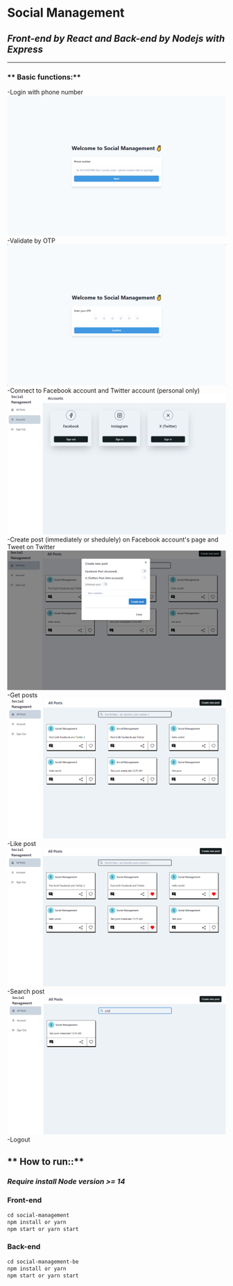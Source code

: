 # Social Management
## _Front-end by React and  Back-end by Nodejs with Express_
------
### ** Basic functions:**
-Login with phone number
![Login.](/screenshots/login.png)
-Validate by OTP
![Otp.](/screenshots/otp.png)
-Connect to Facebook account and Twitter account (personal only)
![Accounts.](/screenshots/accounts.png)
-Create post (immediately or shedulely) on Facebook account's page and Tweet on Twitter
![Create](/screenshots/create.png)
-Get posts
![Posts.](/screenshots/posts.png)
-Like post
![Liked posts.](/screenshots/liked.png)
-Search post
![Search posts.](/screenshots/search.png)
-Logout

## ** How to run::**
### _Require install Node version >= 14_

### Front-end
```
cd social-management
npm install or yarn
npm start or yarn start
```

### Back-end
```
cd social-management-be
npm install or yarn
npm start or yarn start
```
